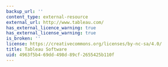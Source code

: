 ```yaml
---
backup_url: ''
content_type: external-resource
external_url: http://www.tableau.com/
has_external_licence_warning: true
has_external_license_warning: true
is_broken: ''
license: https://creativecommons.org/licenses/by-nc-sa/4.0/
title: Tableau Software
uid: 4963f5b4-69dd-498d-89cf-2655425b110f
---
```

